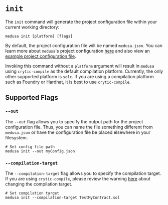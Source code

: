 # `init`

The `init` command will generate the project configuration file within your current working directory:

```shell
medusa init [platform] [flags]
```

By default, the project configuration file will be named `medusa.json`. You can learn more about `medusa`'s project
configuration [here](../project_configuration/overview.md) and also view an [example project configuration file](../static/medusa.json).

Invoking this command without a `platform` argument will result in `medusa` using `crytic-compile` as the default compilation platform.
Currently, the only other supported platform is `solc`. If you are using a compilation platform such as Foundry or Hardhat,
it is best to use `crytic-compile`.

## Supported Flags

### `--out`

The `--out` flag allows you to specify the output path for the project configuration file. Thus, you can name the file
something different from `medusa.json` or have the configuration file be placed elsewhere in your filesystem.

```shell
# Set config file path
medusa init --out myConfig.json
```

### `--compilation-target`

The `--compilation-target` flag allows you to specify the compilation target. If you are using `crytic-compile`, please review the
warning [here](../project_configuration/compilation_config.md#target) about changing the compilation target.

```shell
# Set compilation target
medusa init --compilation-target TestMyContract.sol
```

